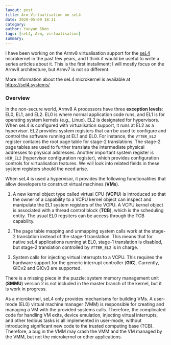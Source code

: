 ```yaml
---
layout: post
title: Arm Virtualisation on seL4 
date: 2020-05-09 18:11
category: 
author: Yanyan Shen
tags: [seL4, Arm, virtualisation]
summary: 
---
```


 I have been working on the Armv8 virtualisation support for the
 [seL4](https://github.com/seL4/seL4) microkernel in the past few years, and I
 think it would be useful to write a series articles about it. This is the first
 installment; I will mostly focus on the Armv8 architecture, but Armv7 is not
 so different.

 More information about the seL4 microkernel is available at https://sel4.systems/

### Overview
 In the non-secure world, Armv8 A processors have three **exception levels**:
 EL0, EL1, and EL2. EL0 is where normal application code runs, and EL1 is for
 operating system kernels (e.g., Linux). EL2 is designated for hypervisors.
 When seL4 is configured with virtualisation support, it runs at EL2 as a
 hypervisor. EL2 provides system registers that can be used to configure and
 control the software running at EL1 and EL0. For instance, the `VTTBR_EL2`
 register contains the root page table for stage-2 translations. The stage-2
 page tables are used to further translate the intermediate physical addresses
 to physical addresses. Another important system register is `HCR_EL2`
 (hypervisor configuration register), which provides configuration controls for
 virtualisation features. We will look into related fields in these system
 registers should the need arise.

 When seL4 is used a hypervisor, it provides the following functionalities that
 allow developers to construct virtual machines (**VMs**). 

  1. A new kernel object type called virtual CPU (**VCPU**) is introduced so
  that the owner of a capability to a VCPU kernel object can inspect and
  manipulate the EL1 system registers of the VCPU. A VCPU kernel object is
  associated with a thread control block (**TCB**), which is the scheduling
  entity. The usual EL0 regsiters can be access through the TCB capability.
  
  2. The page table mapping and unmapping system calls work at the stage-2
  translation instead of the stage-1 translation. This means that for native
  seL4 applications running at EL0, stage-1 translation is disabled, but stage-2
  translation controlled by `VTTBR_EL2` is in charge. 
  
  3. System calls for injecting virtual interrupts to a VCPU. This requires the
  hardware support for the generic interrupt controller (**GIC**). Currently,
  GICv2 and GICv3 are supported.
  
There is a missing piece in the puzzle: system memory management unit
(**SMMU**) version 2 is not included in the master branch of the kernel,
but it is work in progress.

As a microkernel, seL4 only provides mechanisms for building VMs. A user-mode
(EL0) virtual machine manager (VMM) is responsible for creating and managing a
VM with the provided systems calls. Therefore, the complicated code for handling
VM exits, device emulation, injecting virtual interrupts, and other tedious
tasks is all implemented in user-mode, without introducing significant new
code to the trusted computing base (TCB). Therefore, a bug in the VMM may
crash the VMM and the VM managed by the VMM, but not the microkernel or other
applications.
